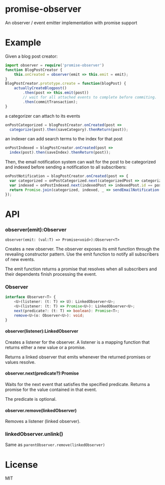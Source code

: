 # promise-observer

An observer / event emitter implementation with promise support

# Example

Given a blog post creator:

```typescript
import observer = require('promise-observer')
function BlogPostCreator {
    this.onCreated = observer(emit => this.emit = emit);
}
BlogPostCreator.prototype.create = function(blogPost) {
    actuallyCreateBlogpost()
        .then(post => this.emit(post))
        // wait for all attached events to complete before commiting.
        .then(commitTransaction);
}
```

a categorizer can attach to its events


```typescript
onPostCategorized = blogPostCreator.onCreated(post =>
  categorize(post).then(saveCategory).thenReturn(post));
```

an indexer can add search terms to the index for that post

```typescript
onPostIndexed = blogPostCreator.onCreated(post =>
  index(post).then(saveIndex).thenReturn(post));
```

Then, the email notification system can wait for the post to be
categorized and indexed before sending a notification to all subscribers:

```typescript
onPostNotification = blogPostCreator.onCreated(post => {
  var categorized = onPostCategorized.next(categorizedPost => categorizedPost.id == post.id);
  var indexed = onPostIndexed.next(indexedPost => indexedPost.id == post.id);
  return Promise.join(categorized, indexed, _ => sendEmailNotification(post))
});
```

# API


### observer(emit):Observer

`observer(emit: (val:T) => Promise<void>):Observer<T>`

Creates a new observer. The observer exposes its emit function through the
revealing constructor pattern. Use the emit function to notify all subscribers
of new events.

The emit function returns a promise that resolves when all subscribers and
their dependents finish processing the event.


### Observer<T>

```typescript
interface Observer<T> {
    <U>(listener: (t: T) => U): LinkedObserver<U>;
    <U>(listener: (t: T) => Promise<U>): LinkedObserver<U>;
    next(predicate?: (t: T) => boolean): Promise<T>;
    remove<U>(o: Observer<U>): void;
}
```

#### observer(listener):LinkedObserver

Creates a listener for the observer. A listener is a mapping function that returns
either a new value or a promise.

Returns a linked observer that emits whenever the returned promises or values
resolve.

#### observer.next(predicate?):Promise

Waits for the next event that satisfies the specified predicate. Returns a
promise for the value contained in that event.

The predicate is optional.

#### observer.remove(linkedObserver)

Removes a listener (linked observer).

### linkedObserver.unlink()

Same as `parentObserver.remove(linkedObserver)`

# License

MIT

